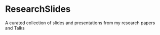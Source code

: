 # ResearchSlides
A curated collection of slides and presentations from my research papers and Talks
